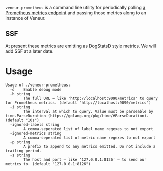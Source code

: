 `veneur-prometheus` is a command line utility for periodically polling
[a Prometheus metrics endpoint](https://prometheus.io/docs/instrumenting/exposition_formats/)
and passing those metrics along to an instance of Veneur.

## SSF

At present these metrics are emitting as DogStatsD style metrics. We will add SSF at a later date.

# Usage

```
Usage of ./veneur-prometheus:
  -d	Enable debug mode
  -h string
    	The full URL — like 'http://localhost:9090/metrics' to query for Prometheus metrics. (default "http://localhost:9090/metrics")
  -i string
    	The interval at which to query. Value must be parseable by time.ParseDuration (https://golang.org/pkg/time/#ParseDuration). (default "10s")
  -ignored-labels string
    	A comma-seperated list of label name regexes to not export
  -ignored-metrics string
    	A comma-seperated list of metric name regexes to not export
  -p string
    	A prefix to append to any metrics emitted. Do not include a trailing period.
  -s string
    	The host and port — like '127.0.0.1:8126' — to send our metrics to. (default "127.0.0.1:8126")
```
